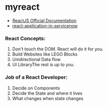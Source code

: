 # myreact
- [ReactJS Official Documentation](https://reactjs.org/docs/hello-world.html)
- [react-application-in-servicenow](https://medium.com/@pishchulin/react-application-in-servicenow-8bdbb1e69c0c)


### React Concepts:
1. Don't touch the DOM. React will do it for you.
2. Build Websites like LEGO Blocks
3. Unidirectional Data flow
4. UI LibraryThe rest is up to you. 

### Job of a React Developer:
1. Decide on Components
2. Decide the State and where it lives
3. What changes when state changes



